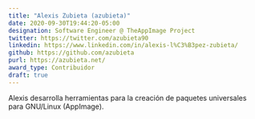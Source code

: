 ```yaml
---
title: "Alexis Zubieta (azubieta)"
date: 2020-09-30T19:44:20-05:00
designation: Software Engineer @ TheAppImage Project
twitter: https://twitter.com/azubieta90
linkedin: https://www.linkedin.com/in/alexis-l%C3%B3pez-zubieta/
github: https://github.com/azubieta
purl: https://azubieta.net/
award_type: Contribuidor
draft: true
---
```



Alexis desarrolla herramientas para la creación de paquetes universales para GNU/Linux (AppImage).